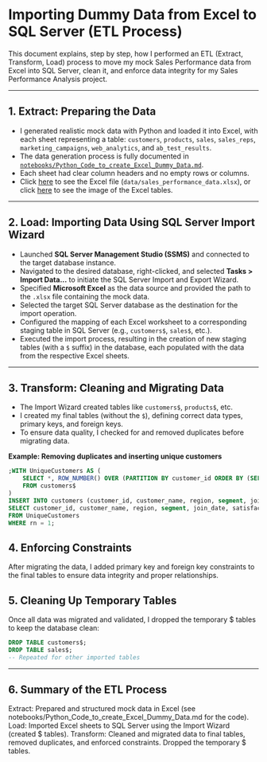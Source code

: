 # Importing Dummy Data from Excel to SQL Server (ETL Process)

This document explains, step by step, how I performed an ETL (Extract, Transform, Load) process to move my mock Sales Performance data from Excel into SQL Server, clean it, and enforce data integrity for my Sales Performance Analysis project.

---

## 1. Extract: Preparing the Data

- I generated realistic mock data with Python and loaded it into Excel, with each sheet representing a table: `customers`, `products`, `sales`, `sales_reps`, `marketing_campaigns`, `web_analytics`, and `ab_test_results`.
- The data generation process is fully documented in [`notebooks/Python_Code_to_create_Excel_Dummy_Data.md`](Python_Code_to_create_Excel_Dummy_Data.md).
- Each sheet had clear column headers and no empty rows or columns.
- Click [here](../data/sales_performance_data.xlsx) to see the Excel file (`data/sales_performance_data.xlsx`), or click [here](../images/EXCEL_Sales_Analysis_Data_Tables.jpg) to see the image of the Excel tables.

---

## 2. Load: Importing Data Using SQL Server Import Wizard

- Launched **SQL Server Management Studio (SSMS)** and connected to the target database instance.
- Navigated to the desired database, right-clicked, and selected **Tasks > Import Data...** to initiate the SQL Server Import and Export Wizard.
- Specified **Microsoft Excel** as the data source and provided the path to the `.xlsx` file containing the mock data.
- Selected the target SQL Server database as the destination for the import operation.
- Configured the mapping of each Excel worksheet to a corresponding staging table in SQL Server (e.g., `customers$`, `sales$`, etc.).
- Executed the import process, resulting in the creation of new staging tables (with a `$` suffix) in the database, each populated with the data from the respective Excel sheets.

---

## 3. Transform: Cleaning and Migrating Data

- The Import Wizard created tables like `customers$`, `products$`, etc.
- I created my final tables (without the `$`), defining correct data types, primary keys, and foreign keys.
- To ensure data quality, I checked for and removed duplicates before migrating data.

**Example: Removing duplicates and inserting unique customers**
```sql
;WITH UniqueCustomers AS (
    SELECT *, ROW_NUMBER() OVER (PARTITION BY customer_id ORDER BY (SELECT 0)) AS rn
    FROM customers$
)
INSERT INTO customers (customer_id, customer_name, region, segment, join_date, satisfaction_score)
SELECT customer_id, customer_name, region, segment, join_date, satisfaction_score
FROM UniqueCustomers
WHERE rn = 1; 
```

## 4. Enforcing Constraints
After migrating the data, I added primary key and foreign key constraints to the final tables to ensure data integrity and proper relationships.

## 5. Cleaning Up Temporary Tables
Once all data was migrated and validated, I dropped the temporary $ tables to keep the database clean:
```sql
DROP TABLE customers$;
DROP TABLE sales$;
-- Repeated for other imported tables
```
--- 

## 6. Summary of the ETL Process
Extract: Prepared and structured mock data in Excel (see notebooks/Python_Code_to_create_Excel_Dummy_Data.md for the code).
Load: Imported Excel sheets to SQL Server using the Import Wizard (created $ tables).
Transform: Cleaned and migrated data to final tables, removed duplicates, and enforced constraints.
Dropped the temporary $ tables.


